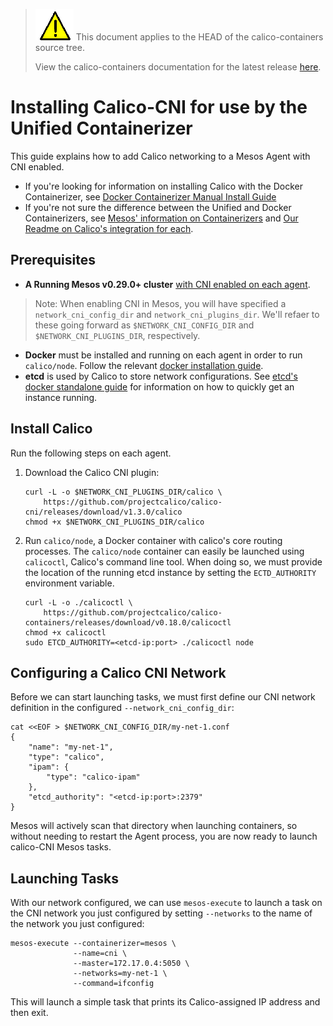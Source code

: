 <!--- master only -->
> ![warning](../images/warning.png) This document applies to the HEAD of the calico-containers source tree.
>
> View the calico-containers documentation for the latest release [here](https://github.com/projectcalico/calico-containers/blob/v0.19.0/README.md).
<!--- else
> You are viewing the calico-containers documentation for release **release**.
<!--- end of master only -->

# Installing Calico-CNI for use by the Unified Containerizer
This guide explains how to add Calico networking to a Mesos Agent with CNI enabled.

- If you're looking for information on installing Calico with the Docker Containerizer, see [Docker Containerizer Manual Install Guide](./ManualInstallCalicoDockerContainerizer.md)
- If you're not sure the difference between the Unified and Docker Containerizers, see  [Mesos' information on Containerizers](http://mesos.apache.org/documentation/latest/containerizer/) and [Our Readme on Calico's integration for each](./README.md).

## Prerequisites
- **A Running Mesos v0.29.0+ cluster**  [with CNI enabled on each agent](https://github.com/apache/mesos/blob/master/docs/cni.md#configuring-cni-networks).

> Note: When enabling CNI in Mesos, you will have specified a `network_cni_config_dir` and `network_cni_plugins_dir`. We'll refaer to these going forward as `$NETWORK_CNI_CONFIG_DIR` and `$NETWORK_CNI_PLUGINS_DIR`, respectively.

- **Docker** must be installed and running on each agent in order to run `calico/node`. Follow the relevant [docker installation guide](https://docs.docker.com/engine/installation/).
- **etcd** is used by Calico to store network configurations. See [etcd's docker standalone guide](https://coreos.com/etcd/docs/latest/docker_guide.html) for information on how to quickly get an instance running.

## Install Calico
Run the following steps on each agent.

1. Download the Calico CNI plugin:
    ```
    curl -L -o $NETWORK_CNI_PLUGINS_DIR/calico \
        https://github.com/projectcalico/calico-cni/releases/download/v1.3.0/calico
    chmod +x $NETWORK_CNI_PLUGINS_DIR/calico
    ```

2. Run `calico/node`, a Docker container with calico's core routing processes. 
The `calico/node` container can easily be launched using
`calicoctl`, Calico's command line tool. When doing so,
we must provide the location of the running etcd instance
by setting the `ECTD_AUTHORITY` environment variable.
    ```
    curl -L -o ./calicoctl \
        https://github.com/projectcalico/calico-containers/releases/download/v0.18.0/calicoctl
    chmod +x calicoctl
    sudo ETCD_AUTHORITY=<etcd-ip:port> ./calicoctl node
    ```

## Configuring a Calico CNI Network
Before we can start launching tasks, we must first define our CNI network definition in the configured  `--network_cni_config_dir`:
```
cat <<EOF > $NETWORK_CNI_CONFIG_DIR/my-net-1.conf
{
    "name": "my-net-1",
    "type": "calico",
    "ipam": {
        "type": "calico-ipam"
    },
    "etcd_authority": "<etcd-ip:port>:2379"
}
```

Mesos will actively scan that directory when launching containers, so without needing to restart the Agent process, you are now ready to launch calico-CNI Mesos tasks.

## Launching Tasks
With our network configured, we can use `mesos-execute` to launch a task on the CNI network you just configured by setting `--networks` to the name of the network you just configured: 
```
mesos-execute --containerizer=mesos \
              --name=cni \
              --master=172.17.0.4:5050 \
              --networks=my-net-1 \
              --command=ifconfig
```
This will launch a simple task that prints its Calico-assigned IP address and then exit.
